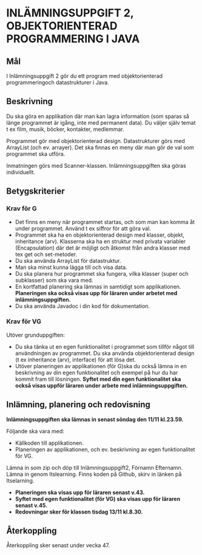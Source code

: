 <h1>INLÄMNINGSUPPGIFT 2, OBJEKTORIENTERAD PROGRAMMERING I JAVA</h1>
<h2>Mål</h2>
<p>I Inlämningsuppgift 2 gör du ett program med objektorienterad programmeringoch datastrukturer i Java.</p>

<h2>Beskrivning</h2>
<p>Du ska göra en applikation där man kan lagra information (som sparas så länge programmet är igång, inte med permanent data). Du väljer själv temat t ex film, musik, böcker, kontakter, medlemmar.</p>
<p>Programmet gör med objektorienterad design. Datastrukturer görs med ArrayList (och ev. arrayer). Det ska finnas en meny där man gör de val som programmet ska utföra. </p>
<p>Inmatningen görs med Scanner-klassen. Inlämningsuppgiften ska göras individuellt.</p>

<h2>Betygskriterier</h2>
<h3>Krav för G</h3>
<ul>
    <li>Det finns en meny när programmet startas, och som man kan komma åt under programmet. Använd t ex siffror för att göra val.</li>
    <li>Programmet ska ha en objektorienterad design med klasser, objekt, inheritance (arv). Klasserna ska ha en struktur med privata variabler (Encapsulation) där det är möjligt och åtkomst från andra klasser med tex get och set-metoder.</li>
    <li>Du ska använda ArrayList för datastruktur.</li>
    <li>Man ska minst kunna lägga till och visa data.</li>
    <li>Du ska planera hur programmet ska fungera, vilka klasser (super och subklasser) som ska vara med.</li>
    <li>En kortfattad planering ska lämnas in samtidigt som applikationen. <strong>Planeringen ska också visas upp 
    för läraren under arbetet med inlämningsuppgiften.</strong></li>
    <li>Du ska använda Javadoc i din kod för dokumentation.</li>
</ul>

<h3>Krav för VG</h3>
<p>Utöver grunduppgiften:</p>
<ul>
    <li>Du ska tänka ut en egen funktionalitet i programmet som tillför något till användningen av programmet. Du ska använda objektorienterad design (t ex inheritance (arv), interface) för att lösa det.</li>
    <li>Utöver planeringen av applikationen (för G)ska du också lämna in en beskrivning av din egen funktionalitet 
    och exempel på hur du har kommit fram till lösningen. <strong>Syftet med din egen funktionalitet ska också visas 
    uppför läraren under arbete med inlämningsuppgiften.</strong></li>
</ul>

<h2>Inlämning, planering och redovisning</h2>
<p><strong>Inlämningsuppgiften ska lämnas in senast söndag den 11/11 kl.23.59.</strong></p>
<p>Följande ska vara med:</p>
<ul>
    <li>Källkoden till applikationen.</li>
    <li>Planeringen av applikationen, och ev. beskrivning av egen funktionalitet för VG.
</ul>
<p>Lämna in som zip och döp till Inlämningsuppgift2, Förnamn Efternamn. Lämna in genom Itslearning. Finns koden på Github, skirv in länken på Itselarning.</p>

<ul><strong>
    <li>Planeringen ska visas upp för läraren senast v.43.</li>
    <li>Syftet med egen funktionalitet (för VG) ska visas upp för läraren senast v.45.</li>
    <li>Redovningar sker för klassen tisdag 13/11 kl.8.30.</li>
</strong></ul>

<h2>Återkoppling</h2>
<p>Återkoppling sker senast under vecka 47.</p>